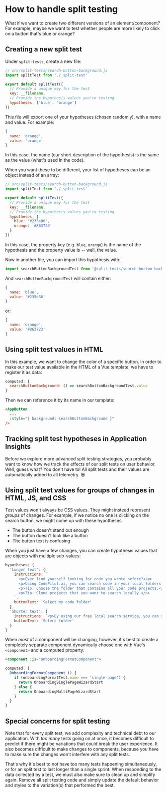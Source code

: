 # How to handle split testing

What if we want to create two different versions of an element/component? For example, maybe we want to test whether people are more likely to click on a button that's blue or orange?

## Creating a new split test

Under `split-tests`, create a new file:

``` js
// src/split-tests/search-button-background.js
import splitTest from './_split-test'

export default splitTest({
  // Provide a unique key for the test
  key: __filename,
  // Provide the hypothesis values you're testing
  hypotheses: ['blue', 'orange']
})
```

This file will export one of your hypotheses (chosen randomly), with a name and value. For example:

``` js
{
  name: 'orange',
  value: 'orange'
}
```

In this case, the name (our short description of the hypothesis) is the same as the value (what's used in the code).

When you want these to be different, your list of hypotheses can be an object instead of an array:

``` js
// src/split-tests/search-button-background.js
import splitTest from './_split-test'

export default splitTest({
  // Provide a unique key for the test
  key: __filename,
  // Provide the hypothesis values you're testing
  hypotheses: {
    blue: '#235e86',
    orange: '#863723'
  }
})
```

In this case, the property key (e.g. `blue`, `orange`) is the name of the hypothesis and the property value is -- well, the value.

Now in another file, you can import this hypothesis with:

``` js
import searchButtonBackgroundTest from '@split-tests/search-button-background'
```

And `searchButtonBackgroundTest` will contain either:

``` js
{
  name: 'blue',
  value: '#235e86'
}
```

or:

``` js
{
  name: 'orange',
  value: '#863723'
}
```

## Using split test values in HTML

In this example, we want to change the color of a specific button. In order to make our test value available in the HTML of a Vue template, we have to register it as data:

``` js
computed: {
  searchButtonBackground: () => searchButtonBackgroundTest.value
}
```

Then we can reference it by its name in our template:

``` html
<AppButton
  ...
  :style="{ background: searchButtonBackground }"
/>
```

## Tracking split test hypotheses in Application Insights

Before we explore more advanced split testing strategies, you probably want to know how we track the effects of our split tests on user behavior. Well, guess what? You don't have to! All split tests and their values are automatically added to all telemetry. 😎

## Using split test values for groups of changes in HTML, JS, and CSS

Test values won't always be CSS values. They might instead represent _groups_ of changes. For example, if we notice no one is clicking on the search button, we might come up with these hypotheses:

- The button doesn't stand out enough
- The button doesn't look like a button
- The button text is confusing

When you just have a few changes, you can create hypothesis values that are objects with multiple sub-values:

``` js
hypotheses: {
  'Longer text': {
    instructions: `
      <p>Ever find yourself looking for code you wrote before?</p>
      <p>Using CodePilot.ai, you can search code in your local folders. Don't worry, none of your code leaves your computer. And local search is always free.</p>
      <p>Tip: Choose the folder that contains all your code projects.</p>
      <p>Tip: Clone projects that you want to search locally.</p>
    `,
    buttonText: 'Select my code folder'
  },
  'Shorter text': {
    instructions: `<p>By using our free local search service, you can search your local folders for code. But don't worry, your code never leaves your machine. We care about your privacy.</p>`,
    buttonText: 'Select folder'
  }
}
```

When _most_ of a component will be changing, however, it's best to create a completely separate component dynamically choose one with Vue's `<component>` and a computed property:

``` html
<component :is="OnboardingFormatComponent">
```

``` js
computed: {
  OnboardingFormatComponent () {
    if (onboardingFormatTest.name === 'single-page') {
      return OnboardingSinglePageWizardStart
    } else {
      return OnboardingMultiPageWizardStart
    }
  }
}
```

## Special concerns for split testing

Note that for every split test, we add complexity and technical debt to our application. With _too many_ tests going on at once, it becomes difficult to predict if there might be variations that could break the user experience. It also becomes difficult to make changes to components, because you have to make sure the changes won't interfere with any split tests.

That's why it's best to not have too many tests happening simultaneously, or for an split test to last longer than a single sprint. When responding to the data collected by a test, we must also make sure to clean up and simplify again. Remove all split testing code and simply update the default behavior and styles to the variation(s) that performed the best.
